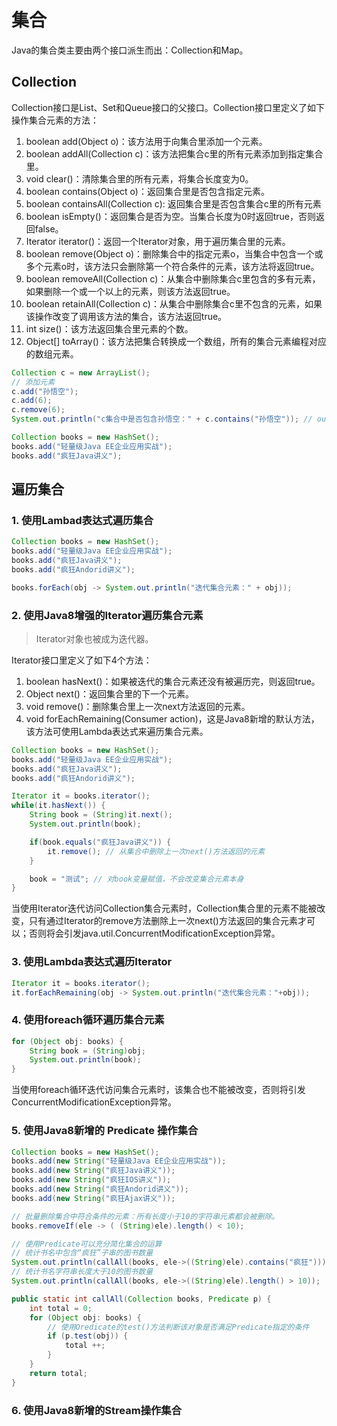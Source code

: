 # 集合
Java的集合类主要由两个接口派生而出：Collection和Map。

## Collection
Collection接口是List、Set和Queue接口的父接口。Collection接口里定义了如下操作集合元素的方法：
1. boolean add(Object o)：该方法用于向集合里添加一个元素。
2. boolean addAll(Collection c)：该方法把集合c里的所有元素添加到指定集合里。
3. void clear()：清除集合里的所有元素，将集合长度变为0。
4. boolean contains(Object o)：返回集合里是否包含指定元素。
5. boolean containsAll(Collection c): 返回集合里是否包含集合c里的所有元素
6. boolean isEmpty()：返回集合是否为空。当集合长度为0时返回true，否则返回false。
7. Iterator iterator()：返回一个Iterator对象，用于遍历集合里的元素。
8. boolean remove(Object o)：删除集合中的指定元素o，当集合中包含一个或多个元素o时，该方法只会删除第一个符合条件的元素，该方法将返回true。
9. boolean removeAll(Collection c)：从集合中删除集合c里包含的多有元素，如果删除一个或一个以上的元素，则该方法返回true。
10. boolean retainAll(Collection c)：从集合中删除集合c里不包含的元素，如果该操作改变了调用该方法的集合，该方法返回true。
11. int size()：该方法返回集合里元素的个数。
12. Object[] toArray()：该方法把集合转换成一个数组，所有的集合元素编程对应的数组元素。

```java
Collection c = new ArrayList();
// 添加元素
c.add("孙悟空");
c.add(6);
c.remove(6);
System.out.println("c集合中是否包含孙悟空：" + c.contains("孙悟空")); // output: ture

Collection books = new HashSet();
books.add("轻量级Java EE企业应用实战");
books.add("疯狂Java讲义");
```

## 遍历集合

### 1. 使用Lambad表达式遍历集合

```java
Collection books = new HashSet();
books.add("轻量级Java EE企业应用实战");
books.add("疯狂Java讲义");
books.add("疯狂Andorid讲义");

books.forEach(obj -> System.out.println("迭代集合元素：" + obj));
```

### 2. 使用Java8增强的Iterator遍历集合元素
> Iterator对象也被成为迭代器。

Iterator接口里定义了如下4个方法：
1. boolean hasNext()：如果被迭代的集合元素还没有被遍历完，则返回true。
2. Object next()：返回集合里的下一个元素。
3. void remove()：删除集合里上一次next方法返回的元素。
4. void forEachRemaining(Consumer action)，这是Java8新增的默认方法，该方法可使用Lambda表达式来遍历集合元素。

```java
Collection books = new HashSet();
books.add("轻量级Java EE企业应用实战");
books.add("疯狂Java讲义");
books.add("疯狂Andorid讲义");

Iterator it = books.iterator();
while(it.hasNext()) {
    String book = (String)it.next();
    System.out.println(book);

    if(book.equals("疯狂Java讲义")) {
        it.remove(); // 从集合中删除上一次next()方法返回的元素
    }

    book = "测试"; // 对book变量赋值，不会改变集合元素本身
}
```

当使用Iterator迭代访问Collection集合元素时，Collection集合里的元素不能被改变，只有通过Iterator的remove方法删除上一次next()方法返回的集合元素才可以；否则将会引发java.util.ConcurrentModificationException异常。


### 3. 使用Lambda表达式遍历Iterator
```java
Iterator it = books.iterator();
it.forEachRemaining(obj -> System.out.println("迭代集合元素："+obj));
```

### 4. 使用foreach循环遍历集合元素

```java
for (Object obj: books) {
    String book = (String)obj;
    System.out.println(book);
}
```
当使用foreach循环迭代访问集合元素时，该集合也不能被改变，否则将引发ConcurrentModificationException异常。

### 5. 使用Java8新增的 Predicate 操作集合
```java
Collection books = new HashSet();
books.add(new String("轻量级Java EE企业应用实战"));
books.add(new String("疯狂Java讲义"));
books.add(new String("疯狂IOS讲义"));
books.add(new String("疯狂Andorid讲义"));
books.add(new String("疯狂Ajax讲义"));

// 批量删除集合中符合条件的元素：所有长度小于10的字符串元素都会被删除。
books.removeIf(ele -> ( (String)ele).length() < 10);

// 使用Predicate可以充分简化集合的运算
// 统计书名中包含“疯狂”子串的图书数量
System.out.println(callAll(books, ele->((String)ele).contains("疯狂")));
// 统计书名字符串长度大于10的图书数量
System.out.println(callAll(books, ele->((String)ele).length() > 10));

public static int callAll(Collection books, Predicate p) {
    int total = 0;
    for (Object obj: books) {
        // 使用Oredicate的test()方法判断该对象是否满足Predicate指定的条件
        if (p.test(obj)) {
            total ++;
        }
    }
    return total;
}
```

### 6. 使用Java8新增的Stream操作集合
